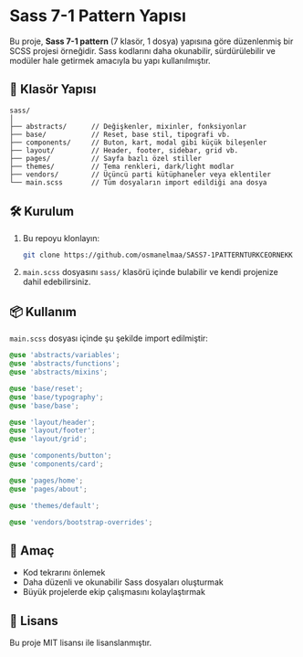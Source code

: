 # Sass 7-1 Pattern Yapısı

Bu proje, **Sass 7-1 pattern** (7 klasör, 1 dosya) yapısına göre düzenlenmiş bir SCSS projesi örneğidir. Sass kodlarını daha okunabilir, sürdürülebilir ve modüler hale getirmek amacıyla bu yapı kullanılmıştır.

## 📁 Klasör Yapısı

```
sass/
│
├── abstracts/      // Değişkenler, mixinler, fonksiyonlar
├── base/           // Reset, base stil, tipografi vb.
├── components/     // Buton, kart, modal gibi küçük bileşenler
├── layout/         // Header, footer, sidebar, grid vb.
├── pages/          // Sayfa bazlı özel stiller
├── themes/         // Tema renkleri, dark/light modlar
├── vendors/        // Üçüncü parti kütüphaneler veya eklentiler
└── main.scss       // Tüm dosyaların import edildiği ana dosya
```

## 🛠 Kurulum

1. Bu repoyu klonlayın:
   ```bash
   git clone https://github.com/osmanelmaa/SASS7-1PATTERNTURKCEORNEKK
   ```

2. `main.scss` dosyasını `sass/` klasörü içinde bulabilir ve kendi projenize dahil edebilirsiniz.

## 📦 Kullanım

`main.scss` dosyası içinde şu şekilde import edilmiştir:

```scss
@use 'abstracts/variables';
@use 'abstracts/functions';
@use 'abstracts/mixins';

@use 'base/reset';
@use 'base/typography';
@use 'base/base';

@use 'layout/header';
@use 'layout/footer';
@use 'layout/grid';

@use 'components/button';
@use 'components/card';

@use 'pages/home';
@use 'pages/about';

@use 'themes/default';

@use 'vendors/bootstrap-overrides';
```

## 🎯 Amaç

- Kod tekrarını önlemek
- Daha düzenli ve okunabilir Sass dosyaları oluşturmak
- Büyük projelerde ekip çalışmasını kolaylaştırmak

## 📄 Lisans

Bu proje MIT lisansı ile lisanslanmıştır.
